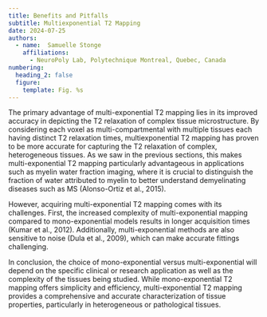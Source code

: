 ```yaml
---
title: Benefits and Pitfalls
subtitle: Multiexponential T2 Mapping
date: 2024-07-25
authors:
  - name:  Samuelle Stonge
    affiliations:
      - NeuroPoly Lab, Polytechnique Montreal, Quebec, Canada
numbering:
  heading_2: false
  figure:
    template: Fig. %s
---
```


The primary advantage of multi-exponential T2 mapping lies in its improved accuracy in depicting the T2 relaxation of complex tissue microstructure. By considering each voxel as multi-compartmental with multiple tissues each having distinct T2 relaxation times, multiexponential T2 mapping has proven to be more accurate for capturing the T2 relaxation of complex, heterogeneous tissues. As we saw in the previous sections, this makes multi-exponential T2 mapping particularly advantageous in applications such as myelin water fraction imaging, where it is crucial to distinguish the fraction of water attributed to myelin to better understand demyelinating diseases such as MS (Alonso-Ortiz et al., 2015). 

However, acquiring multi-exponential T2 mapping comes with its challenges. First, the increased complexity of multi-exponential mapping compared to mono-exponential models results in longer acquisition times (Kumar et al., 2012). Additionally, multi-exponential methods are also sensitive to noise (Dula et al., 2009), which can make accurate fittings challenging. 

In conclusion, the choice of mono-exponential versus multi-exponential will depend on the specific clinical or research application as well as the complexity of the tissues being studied. While mono-exponential T2 mapping offers simplicity and efficiency, multi-exponential T2 mapping provides a comprehensive and accurate characterization of tissue properties, particularly in heterogeneous or pathological tissues. 
